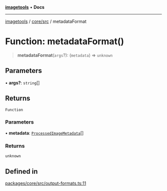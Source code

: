 [**imagetools**](../../../README.md) • **Docs**

***

[imagetools](../../../modules.md) / [core/src](../README.md) / metadataFormat

# Function: metadataFormat()

> **metadataFormat**(`args`?): (`metadata`) => `unknown`

## Parameters

• **args?**: `string`[]

## Returns

`Function`

### Parameters

• **metadata**: [`ProcessedImageMetadata`](../interfaces/ProcessedImageMetadata.md)[]

### Returns

`unknown`

## Defined in

[packages/core/src/output-formats.ts:11](https://github.com/JonasKruckenberg/imagetools/blob/b6421598cd4879d5c28755c1d558f8b5955cc5a1/packages/core/src/output-formats.ts#L11)
